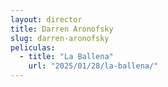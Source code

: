 ```yaml
---
layout: director
title: Darren Aronofsky
slug: darren-aronofsky
peliculas:
  - title: "La Ballena"
    url: "2025/01/28/la-ballena/"
---
```

